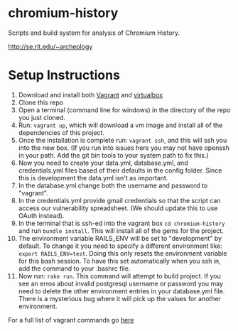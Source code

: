 chromium-history
================

Scripts and build system for analysis of Chromium History.

http://se.rit.edu/~archeology

Setup Instructions
==================

1. Download and install both [Vagrant](https://www.vagrantup.com/downloads.html) and [virtualbox](https://www.virtualbox.org/wiki/Downloads)
2. Clone this repo
3. Open a terminal (command line for windows) in the directory of the repo you just cloned.
4. Run: `vagrant up`, which will download a vm image and install all of the dependencies of this project.
5. Once the installation is complete run: `vagrant ssh`, and this will ssh you into the new box. (If you run into issues here you may not have openssh in your path. Add the git bin tools to your system path to fix this.) 
6. Now you need to create your data.yml, database.yml, and credentials.yml files based of their defaults in the config folder. Since this is development the data.yml isn't as important. 
7. In the database.yml change both the username and password to "vagrant". 
8. In the credentials.yml provide gmail credentials so that the script can access our vulnerability spreadsheet. (We should update this to use OAuth instead). 
9. In the terminal that is ssh-ed into the vagrant box `cd chromium-history` and run `bundle install`. This will install all of the gems for the project. 
10. The environment variable RAILS\_ENV will be set to "development" by default. To change it you need to specify a different environment like: `export RAILS_ENV=test`. Doing this only resets the environment variable for this bash session. To have this set automatically when you ssh in, add the command to your .bashrc file. 
11. Now run: `rake run`. This command will attempt to build project. If you see an erros about invalid postgresql username or password you may need to delete the other environment entries in your database.yml file. There is a mysterious bug where it will pick up the values for another environment. 

For a full list of vagrant commands go [here](https://docs.vagrantup.com/v2/cli/index.html)
